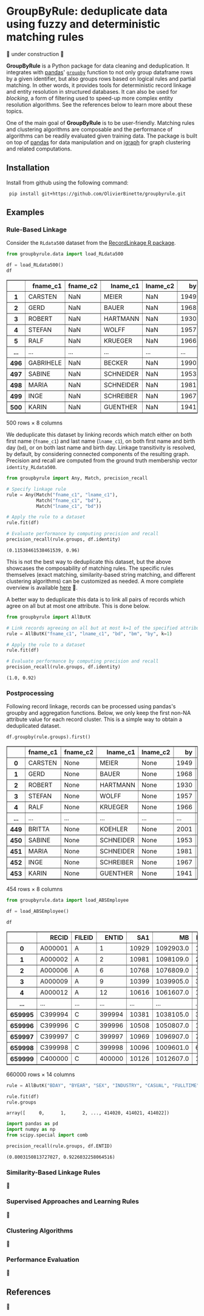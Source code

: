 # GroupByRule: deduplicate data using fuzzy and deterministic matching rules

🚧 under construction 🚧

**GroupByRule** is a Python package for data cleaning and deduplication. It integrates with [pandas](https://pandas.pydata.org/)' [`groupby`](https://pandas.pydata.org/docs/reference/api/pandas.DataFrame.groupby.html) function to not only group dataframe rows by a given identifier, but also groups rows based on logical rules and partial matching. In other words, it provides tools for deterministic record linkage and entity resolution in structured databases. It can also be used for *blocking*, a form of filtering used to speed-up more complex entity resolution algorithms. See the references below to learn more about these topics.

One of the main goal of **GroupByRule** is to be user-friendly. Matching rules and clustering algorithms are composable and the performance of algorithms can be readily evaluated given training data. The package is built on top of [pandas](https://pandas.pydata.org) for data manipulation and on [igraph](https://igraph.org/python/) for graph clustering and related computations.

## Installation

Install from github using the following command:

     pip install git+https://github.com/OlivierBinette/groupbyrule.git

## Examples

### Rule-Based Linkage

Consider the `RLdata500` dataset from the [RecordLinkage R package](https://www.google.com/search?channel=fs&client=ubuntu&q=recordlinkage+r+package).


```python
from groupbyrule.data import load_RLdata500

df = load_RLdata500()
df
```




<div>
<table border="1" class="dataframe">
  <thead>
    <tr style="text-align: right;">
      <th></th>
      <th>fname_c1</th>
      <th>fname_c2</th>
      <th>lname_c1</th>
      <th>lname_c2</th>
      <th>by</th>
      <th>bm</th>
      <th>bd</th>
      <th>identity</th>
    </tr>
  </thead>
  <tbody>
    <tr>
      <th>1</th>
      <td>CARSTEN</td>
      <td>NaN</td>
      <td>MEIER</td>
      <td>NaN</td>
      <td>1949</td>
      <td>7</td>
      <td>22</td>
      <td>34</td>
    </tr>
    <tr>
      <th>2</th>
      <td>GERD</td>
      <td>NaN</td>
      <td>BAUER</td>
      <td>NaN</td>
      <td>1968</td>
      <td>7</td>
      <td>27</td>
      <td>51</td>
    </tr>
    <tr>
      <th>3</th>
      <td>ROBERT</td>
      <td>NaN</td>
      <td>HARTMANN</td>
      <td>NaN</td>
      <td>1930</td>
      <td>4</td>
      <td>30</td>
      <td>115</td>
    </tr>
    <tr>
      <th>4</th>
      <td>STEFAN</td>
      <td>NaN</td>
      <td>WOLFF</td>
      <td>NaN</td>
      <td>1957</td>
      <td>9</td>
      <td>2</td>
      <td>189</td>
    </tr>
    <tr>
      <th>5</th>
      <td>RALF</td>
      <td>NaN</td>
      <td>KRUEGER</td>
      <td>NaN</td>
      <td>1966</td>
      <td>1</td>
      <td>13</td>
      <td>72</td>
    </tr>
    <tr>
      <th>...</th>
      <td>...</td>
      <td>...</td>
      <td>...</td>
      <td>...</td>
      <td>...</td>
      <td>...</td>
      <td>...</td>
      <td>...</td>
    </tr>
    <tr>
      <th>496</th>
      <td>GABRIHELE</td>
      <td>NaN</td>
      <td>BECKER</td>
      <td>NaN</td>
      <td>1990</td>
      <td>3</td>
      <td>27</td>
      <td>413</td>
    </tr>
    <tr>
      <th>497</th>
      <td>SABINE</td>
      <td>NaN</td>
      <td>SCHNEIDER</td>
      <td>NaN</td>
      <td>1953</td>
      <td>5</td>
      <td>20</td>
      <td>378</td>
    </tr>
    <tr>
      <th>498</th>
      <td>MARIA</td>
      <td>NaN</td>
      <td>SCHNEIDER</td>
      <td>NaN</td>
      <td>1981</td>
      <td>8</td>
      <td>8</td>
      <td>399</td>
    </tr>
    <tr>
      <th>499</th>
      <td>INGE</td>
      <td>NaN</td>
      <td>SCHREIBER</td>
      <td>NaN</td>
      <td>1967</td>
      <td>12</td>
      <td>13</td>
      <td>315</td>
    </tr>
    <tr>
      <th>500</th>
      <td>KARIN</td>
      <td>NaN</td>
      <td>GUENTHER</td>
      <td>NaN</td>
      <td>1941</td>
      <td>8</td>
      <td>19</td>
      <td>238</td>
    </tr>
  </tbody>
</table>
<p>500 rows × 8 columns</p>
</div>



We deduplicate this dataset by linking records which match either on both first name (`fname_c1`) and last name (`lname_c1`), on both first name and birth day (`bd`), or on both last name and birth day. Linkage transitivity is resolved, by default, by considering connected components of the resulting graph. Precision and recall are computed from the ground truth membership vector `identity_RLdata500`.


```python
from groupbyrule import Any, Match, precision_recall

# Specify linkage rule
rule = Any(Match("fname_c1", "lname_c1"),
           Match("fname_c1", "bd"),
           Match("lname_c1", "bd"))

# Apply the rule to a dataset
rule.fit(df)

# Evaluate performance by computing precision and recall
precision_recall(rule.groups, df.identity)
```




    (0.11538461538461539, 0.96)




This is not the best way to deduplicate this dataset, but the above showcases the composability of matching rules. The specific rules themselves (exact matching, similarity-based string matching, and different clustering algorithms) can be customized as needed. A more complete overview is available [here]() 🚧.

A better way to deduplicate this data is to link all pairs of records which agree on all but at most one attribute. This is done below.


```python
from groupbyrule import AllButK

# Link records agreeing on all but at most k=1 of the specified attributes
rule = AllButK("fname_c1", "lname_c1", "bd", "bm", "by", k=1)

# Apply the rule to a dataset
rule.fit(df)

# Evaluate performance by computing precision and recall
precision_recall(rule.groups, df.identity)
```




    (1.0, 0.92)



### Postprocessing

Following record linkage, records can be processed using pandas's groupby and aggregation functions. Below, we only keep the first non-NA attribute value for each record cluster. This is a simple way to obtain a deduplicated dataset.


```python
df.groupby(rule.groups).first()
```




<div>
<table border="1" class="dataframe">
  <thead>
    <tr style="text-align: right;">
      <th></th>
      <th>fname_c1</th>
      <th>fname_c2</th>
      <th>lname_c1</th>
      <th>lname_c2</th>
      <th>by</th>
      <th>bm</th>
      <th>bd</th>
      <th>identity</th>
    </tr>
  </thead>
  <tbody>
    <tr>
      <th>0</th>
      <td>CARSTEN</td>
      <td>None</td>
      <td>MEIER</td>
      <td>None</td>
      <td>1949</td>
      <td>7</td>
      <td>22</td>
      <td>34</td>
    </tr>
    <tr>
      <th>1</th>
      <td>GERD</td>
      <td>None</td>
      <td>BAUER</td>
      <td>None</td>
      <td>1968</td>
      <td>7</td>
      <td>27</td>
      <td>51</td>
    </tr>
    <tr>
      <th>2</th>
      <td>ROBERT</td>
      <td>None</td>
      <td>HARTMANN</td>
      <td>None</td>
      <td>1930</td>
      <td>4</td>
      <td>30</td>
      <td>115</td>
    </tr>
    <tr>
      <th>3</th>
      <td>STEFAN</td>
      <td>None</td>
      <td>WOLFF</td>
      <td>None</td>
      <td>1957</td>
      <td>9</td>
      <td>2</td>
      <td>189</td>
    </tr>
    <tr>
      <th>4</th>
      <td>RALF</td>
      <td>None</td>
      <td>KRUEGER</td>
      <td>None</td>
      <td>1966</td>
      <td>1</td>
      <td>13</td>
      <td>72</td>
    </tr>
    <tr>
      <th>...</th>
      <td>...</td>
      <td>...</td>
      <td>...</td>
      <td>...</td>
      <td>...</td>
      <td>...</td>
      <td>...</td>
      <td>...</td>
    </tr>
    <tr>
      <th>449</th>
      <td>BRITTA</td>
      <td>None</td>
      <td>KOEHLER</td>
      <td>None</td>
      <td>2001</td>
      <td>1</td>
      <td>12</td>
      <td>424</td>
    </tr>
    <tr>
      <th>450</th>
      <td>SABINE</td>
      <td>None</td>
      <td>SCHNEIDER</td>
      <td>None</td>
      <td>1953</td>
      <td>5</td>
      <td>20</td>
      <td>378</td>
    </tr>
    <tr>
      <th>451</th>
      <td>MARIA</td>
      <td>None</td>
      <td>SCHNEIDER</td>
      <td>None</td>
      <td>1981</td>
      <td>8</td>
      <td>8</td>
      <td>399</td>
    </tr>
    <tr>
      <th>452</th>
      <td>INGE</td>
      <td>None</td>
      <td>SCHREIBER</td>
      <td>None</td>
      <td>1967</td>
      <td>12</td>
      <td>13</td>
      <td>315</td>
    </tr>
    <tr>
      <th>453</th>
      <td>KARIN</td>
      <td>None</td>
      <td>GUENTHER</td>
      <td>None</td>
      <td>1941</td>
      <td>8</td>
      <td>19</td>
      <td>238</td>
    </tr>
  </tbody>
</table>
<p>454 rows × 8 columns</p>
</div>




```python
from groupbyrule.data import load_ABSEmployee

df = load_ABSEmployee()

df
```




<div>
<style scoped>
    .dataframe tbody tr th:only-of-type {
        vertical-align: middle;
    }

    .dataframe tbody tr th {
        vertical-align: top;
    }

    .dataframe thead th {
        text-align: right;
    }
</style>
<table border="1" class="dataframe">
  <thead>
    <tr style="text-align: right;">
      <th></th>
      <th>RECID</th>
      <th>FILEID</th>
      <th>ENTID</th>
      <th>SA1</th>
      <th>MB</th>
      <th>BDAY</th>
      <th>BYEAR</th>
      <th>SEX</th>
      <th>INDUSTRY</th>
      <th>CASUAL</th>
      <th>FULLTIME</th>
      <th>HOURS</th>
      <th>PAYRATE</th>
      <th>AWE</th>
    </tr>
  </thead>
  <tbody>
    <tr>
      <th>0</th>
      <td>A000001</td>
      <td>A</td>
      <td>1</td>
      <td>10929</td>
      <td>1092903.0</td>
      <td>168.0</td>
      <td>1954</td>
      <td>2</td>
      <td>4.0</td>
      <td>0</td>
      <td>0</td>
      <td>17</td>
      <td>35.00</td>
      <td>595.00</td>
    </tr>
    <tr>
      <th>1</th>
      <td>A000002</td>
      <td>A</td>
      <td>2</td>
      <td>10981</td>
      <td>1098109.0</td>
      <td>26.0</td>
      <td>1998</td>
      <td>1</td>
      <td>1.0</td>
      <td>0</td>
      <td>1</td>
      <td>40</td>
      <td>40.00</td>
      <td>1600.00</td>
    </tr>
    <tr>
      <th>2</th>
      <td>A000006</td>
      <td>A</td>
      <td>6</td>
      <td>10768</td>
      <td>1076809.0</td>
      <td>168.0</td>
      <td>1990</td>
      <td>2</td>
      <td>2.0</td>
      <td>0</td>
      <td>1</td>
      <td>40</td>
      <td>43.20</td>
      <td>1728.00</td>
    </tr>
    <tr>
      <th>3</th>
      <td>A000009</td>
      <td>A</td>
      <td>9</td>
      <td>10399</td>
      <td>1039905.0</td>
      <td>344.0</td>
      <td>1997</td>
      <td>1</td>
      <td>1.0</td>
      <td>0</td>
      <td>1</td>
      <td>42</td>
      <td>41.00</td>
      <td>1722.00</td>
    </tr>
    <tr>
      <th>4</th>
      <td>A000012</td>
      <td>A</td>
      <td>12</td>
      <td>10616</td>
      <td>1061607.0</td>
      <td>190.0</td>
      <td>1954</td>
      <td>2</td>
      <td>2.0</td>
      <td>0</td>
      <td>1</td>
      <td>40</td>
      <td>45.00</td>
      <td>1800.00</td>
    </tr>
    <tr>
      <th>...</th>
      <td>...</td>
      <td>...</td>
      <td>...</td>
      <td>...</td>
      <td>...</td>
      <td>...</td>
      <td>...</td>
      <td>...</td>
      <td>...</td>
      <td>...</td>
      <td>...</td>
      <td>...</td>
      <td>...</td>
      <td>...</td>
    </tr>
    <tr>
      <th>659995</th>
      <td>C399994</td>
      <td>C</td>
      <td>399994</td>
      <td>10381</td>
      <td>1038105.0</td>
      <td>30.0</td>
      <td>1964</td>
      <td>2</td>
      <td>5.0</td>
      <td>0</td>
      <td>0</td>
      <td>16</td>
      <td>37.10</td>
      <td>593.60</td>
    </tr>
    <tr>
      <th>659996</th>
      <td>C399996</td>
      <td>C</td>
      <td>399996</td>
      <td>10508</td>
      <td>1050807.0</td>
      <td>150.0</td>
      <td>1992</td>
      <td>1</td>
      <td>1.0</td>
      <td>0</td>
      <td>1</td>
      <td>41</td>
      <td>46.50</td>
      <td>1906.50</td>
    </tr>
    <tr>
      <th>659997</th>
      <td>C399997</td>
      <td>C</td>
      <td>399997</td>
      <td>10969</td>
      <td>1096907.0</td>
      <td>78.0</td>
      <td>1988</td>
      <td>2</td>
      <td>3.0</td>
      <td>1</td>
      <td>0</td>
      <td>18</td>
      <td>47.52</td>
      <td>855.36</td>
    </tr>
    <tr>
      <th>659998</th>
      <td>C399998</td>
      <td>C</td>
      <td>399998</td>
      <td>10096</td>
      <td>1009601.0</td>
      <td>67.0</td>
      <td>1968</td>
      <td>1</td>
      <td>5.0</td>
      <td>1</td>
      <td>0</td>
      <td>6</td>
      <td>44.94</td>
      <td>269.64</td>
    </tr>
    <tr>
      <th>659999</th>
      <td>C400000</td>
      <td>C</td>
      <td>400000</td>
      <td>10126</td>
      <td>1012607.0</td>
      <td>123.0</td>
      <td>1967</td>
      <td>1</td>
      <td>5.0</td>
      <td>0</td>
      <td>0</td>
      <td>19</td>
      <td>37.45</td>
      <td>711.55</td>
    </tr>
  </tbody>
</table>
<p>660000 rows × 14 columns</p>
</div>




```python
rule = AllButK("BDAY", "BYEAR", "SEX", "INDUSTRY", "CASUAL", "FULLTIME", "SA1", "MB", k=1)

rule.fit(df)
rule.groups
```




    array([     0,      1,      2, ..., 414020, 414021, 414022])




```python
import pandas as pd
import numpy as np
from scipy.special import comb

precision_recall(rule.groups, df.ENTID)
```




    (0.8003150813727027, 0.9226032258064516)




### Similarity-Based Linkage Rules

🚧

### Supervised Approaches and Learning Rules

🚧

### Clustering Algorithms

🚧

### Performance Evaluation

🚧

## References

🚧

